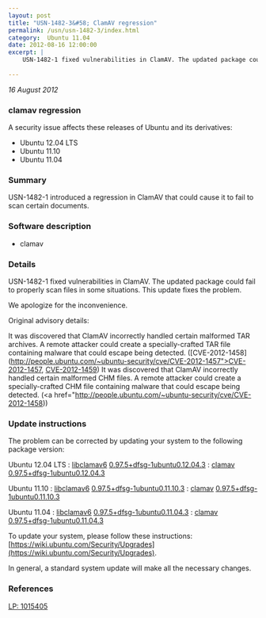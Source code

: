 ```yaml
---
layout: post
title: "USN-1482-3&#58; ClamAV regression"
permalink: /usn/usn-1482-3/index.html
category:  Ubuntu 11.04
date: 2012-08-16 12:00:00
excerpt: |
    USN-1482-1 fixed vulnerabilities in ClamAV. The updated package could fail to properly scan files in some situations.  This update fixes the problem.
    
--- 
```

 
 

*16 August 2012*

### clamav regression

A security issue affects these releases of Ubuntu and its derivatives:

* Ubuntu 12.04 LTS
* Ubuntu 11.10
* Ubuntu 11.04

### Summary

USN-1482-1 introduced a regression in ClamAV that could cause it to fail to scan certain documents.

### Software description

* clamav 

### Details

USN-1482-1 fixed vulnerabilities in ClamAV. The updated package could fail to properly scan files in some situations. This update fixes the problem.

We apologize for the inconvenience.

Original advisory details:

 It was discovered that ClamAV incorrectly handled certain malformed TAR archives. A remote attacker could create a specially-crafted TAR file containing malware that could escape being detected. ([CVE-2012-1458](http://people.ubuntu.com/~ubuntu-security/cve/CVE-2012-1457">CVE-2012-1457</a>, <a href="http://people.ubuntu.com/~ubuntu-security/cve/CVE-2012-1459">CVE-2012-1459</a>) It was discovered that ClamAV incorrectly handled certain malformed CHM files. A remote attacker could create a specially-crafted CHM file containing malware that could escape being detected. (<a href="http://people.ubuntu.com/~ubuntu-security/cve/CVE-2012-1458)) 

### Update instructions

The problem can be corrected by updating your system to the following package version:

Ubuntu 12.04 LTS
 : [libclamav6](https://launchpad.net/ubuntu/+source/clamav) <span> [0.97.5+dfsg-1ubuntu0.12.04.3](https://launchpad.net/ubuntu/+source/clamav/0.97.5+dfsg-1ubuntu0.12.04.3) </span> 
 : [clamav](https://launchpad.net/ubuntu/+source/clamav) <span> [0.97.5+dfsg-1ubuntu0.12.04.3](https://launchpad.net/ubuntu/+source/clamav/0.97.5+dfsg-1ubuntu0.12.04.3) </span> 

Ubuntu 11.10
 : [libclamav6](https://launchpad.net/ubuntu/+source/clamav) <span> [0.97.5+dfsg-1ubuntu0.11.10.3](https://launchpad.net/ubuntu/+source/clamav/0.97.5+dfsg-1ubuntu0.11.10.3) </span> 
 : [clamav](https://launchpad.net/ubuntu/+source/clamav) <span> [0.97.5+dfsg-1ubuntu0.11.10.3](https://launchpad.net/ubuntu/+source/clamav/0.97.5+dfsg-1ubuntu0.11.10.3) </span> 

Ubuntu 11.04
 : [libclamav6](https://launchpad.net/ubuntu/+source/clamav) <span> [0.97.5+dfsg-1ubuntu0.11.04.3](https://launchpad.net/ubuntu/+source/clamav/0.97.5+dfsg-1ubuntu0.11.04.3) </span> 
 : [clamav](https://launchpad.net/ubuntu/+source/clamav) <span> [0.97.5+dfsg-1ubuntu0.11.04.3](https://launchpad.net/ubuntu/+source/clamav/0.97.5+dfsg-1ubuntu0.11.04.3) </span> 

To update your system, please follow these instructions: [https://wiki.ubuntu.com/Security/Upgrades](https://wiki.ubuntu.com/Security/Upgrades).

In general, a standard system update will make all the necessary changes. 

### References

 
 [LP: 1015405](https://launchpad.net/bugs/1015405)
 

